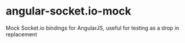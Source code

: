 angular-socket.io-mock
======================

Mock Socket.io bindings for AngularJS, useful for testing as a drop in replacement
